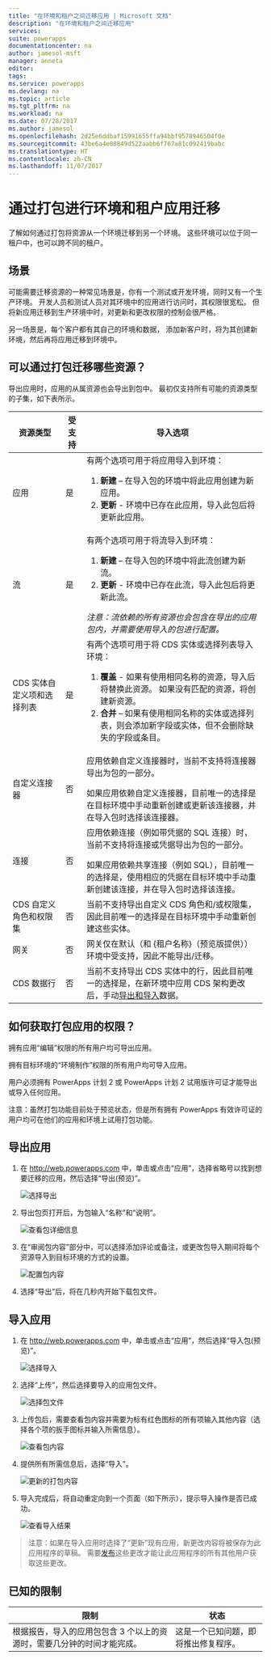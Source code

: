 ```yaml
---
title: "在环境和租户之间迁移应用 | Microsoft 文档"
description: "在环境和租户之间迁移应用"
services: 
suite: powerapps
documentationcenter: na
author: jamesol-msft
manager: anneta
editor: 
tags: 
ms.service: powerapps
ms.devlang: na
ms.topic: article
ms.tgt_pltfrm: na
ms.workload: na
ms.date: 07/28/2017
ms.author: jamesol
ms.openlocfilehash: 2d25e6ddbaf15991655ffa94bbf9578946504f0e
ms.sourcegitcommit: 43be6a4e08849d522aabb6f767a81c092419babc
ms.translationtype: HT
ms.contentlocale: zh-CN
ms.lasthandoff: 11/07/2017
---
```

# <a name="environment-and-tenant-app-migration-through-packaging"></a>通过打包进行环境和租户应用迁移
了解如何通过打包将资源从一个环境迁移到另一个环境。 这些环境可以位于同一租户中，也可以跨不同的租户。

## <a name="the-scenario"></a>场景
可能需要迁移资源的一种常见场景是，你有一个测试或开发环境，同时又有一个生产环境。 开发人员和测试人员对其环境中的应用进行访问时，其权限很宽松。 但将新应用迁移到生产环境中时，对更新和更改权限的控制会很严格。

另一场景是，每个客户都有其自己的环境和数据， 添加新客户时，将为其创建新环境，然后再将应用迁移到环境中。

## <a name="which-resources-can-i-migrate-through-packaging"></a>可以通过打包迁移哪些资源？
导出应用时，应用的从属资源也会导出到包中。  最初仅支持所有可能的资源类型的子集，如下表所示。

| 资源类型 | 受支持 | 导入选项 |
| --- | --- | --- |
| 应用 |是 |有两个选项可用于将应用导入到环境： <ol><li><b>新建</b> – 在导入包的环境中将此应用创建为新应用。</li> <li><b>更新</b> - 环境中已存在此应用，导入此包后将更新此应用。</li></ol> |
| 流 |是 |有两个选项可用于将流导入到环境： <ol><li><b>新建</b> – 在导入包的环境中将此流创建为新流。</li> <li><b>更新</b> - 环境中已存在此流，导入此包后将更新此流。</li></ol> <div> <i>注意：流依赖的所有资源也会包含在导出的应用包内，并需要使用导入的包进行配置。</i> |
| CDS 实体自定义项和选择列表 |是 |有两个选项可用于将 CDS 实体或选择列表导入环境： <ol><li><b>覆盖</b> - 如果有使用相同名称的资源，导入后将替换此资源。 如果没有匹配的资源，将创建新资源。 <li><b>合并</b> – 如果有使用相同名称的实体或选择列表，则会添加新字段或实体，但不会删除缺失的字段或条目。</li></ol> |
| 自定义连接器 |否 |应用依赖自定义连接器时，当前不<b></b>支持将连接器导出为包的一部分。 <p></p> 如果应用依赖自定义连接器，目前唯一的选择是在目标环境中手动重新创建或更新该连接器，并在导入包时选择该连接器。 |
| 连接 |否 |应用依赖连接（例如带凭据的 SQL 连接）时，当前不支持将连接或凭据导出为包的一部分。 <p></p> 如果应用依赖共享连接（例如 SQL），目前唯一的选择是，使用相应的凭据在目标环境中手动重新创建该连接，并在导入包时选择该连接。 |
| CDS 自定义角色和权限集 |否 |当前不支持导出自定义 CDS 角色和/或权限集，因此目前唯一的选择是在目标环境中手动重新创建这些实体。 |
| 网关 |否 |网关仅在默认（和 {租户名称}（预览版提供））环境中受支持，因此不能导出/迁移。 |
| CDS 数据行 |否 |当前不支持导出 CDS 实体中的行，因此目前唯一的选择是，在新环境中应用 CDS 架构更改后，手动[导出和导入](data-platform-export-data.md)数据。 |

## <a name="how-do-i-get-access-to-packaging-for-my-app"></a>如何获取打包应用的权限？
拥有应用“编辑”权限的所有用户均可导出应用。

拥有目标环境的“环境制作”权限的所有用户均可导入应用。

用户必须拥有 PowerApps 计划 2 或 PowerApps 计划 2 试用版许可证才能导出或导入任何应用。

注意：虽然打包功能目前处于预览状态，但是所有拥有 PowerApps 有效许可证的用户均可在他们的应用和环境上试用打包功能。

## <a name="exporting-an-app"></a>导出应用
1. 在 http://web.powerapps.com 中，单击或点击“应用”，选择省略号以找到想要迁移的应用，然后选择“导出(预览)”。
   
    ![选择导出](./media/environment-and-tenant-migration/select-export.png)
2. 导出包页打开后，为包输入“名称”和“说明”。
   
    ![查看包详细信息](./media/environment-and-tenant-migration/package-details.png)
3. 在“审阅包内容”部分中，可以选择添加评论或备注，或更改包导入期间将每个资源导入到目标环境的方式的设置。
   
    ![配置包内容](./media/environment-and-tenant-migration/export-package-content.png)
4. 选择“导出”后，将在几秒内开始下载包文件。

## <a name="importing-an-app"></a>导入应用
1. 在 http://web.powerapps.com 中，单击或点击“应用”，然后选择“导入包(预览)”。
   
    ![选择导入](./media/environment-and-tenant-migration/select-import.png)
2. 选择“上传”，然后选择要导入的应用包文件。
   
    ![选择包文件](./media/environment-and-tenant-migration/select-file.png)
3. 上传包后，需要查看包内容并需要为标有红色图标的所有项输入其他内容（选择各个项的扳手图标并输入所需信息）。
   
    ![查看包内容](./media/environment-and-tenant-migration/import-package-content.png)
4. 提供所有所需信息后，选择“导入”。
   
    ![更新的打包内容](./media/environment-and-tenant-migration/import-package-content-dirty.png)
5. 导入完成后，将自动重定向到一个页面（如下所示），提示导入操作是否已成功。
   
    ![查看导入结果](./media/environment-and-tenant-migration/import-results.png)

> 注意：如果在导入应用时选择了“更新”现有应用，新更改内容将被保存为此应用程序的草稿。  需要[发布](http://powerapps.microsoft.com/tutorials/save-publish-app/#publish-an-app)这些更改才能让此应用程序的所有其他用户获取这些更改。
> 
> 

## <a name="known-limitations"></a>已知的限制
| 限制 | 状态 |
| --- | --- |
| 根据报告，导入的应用包包含 3 个以上的资源时，需要几分钟的时间才能完成。 |这是一个已知问题，即将推出修复程序。 |

